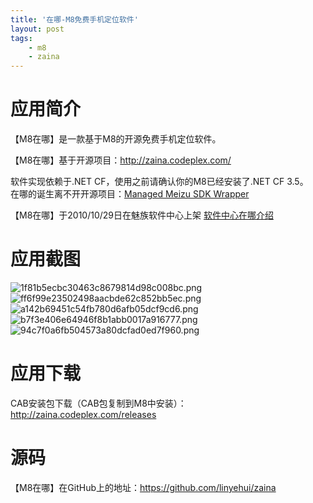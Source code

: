```yaml
---
title: '在哪-M8免费手机定位软件'
layout: post
tags:
    - m8
    - zaina
---
```


# 应用简介
【M8在哪】是一款基于M8的开源免费手机定位软件。

【M8在哪】基于开源项目：<http://zaina.codeplex.com/>  

软件实现依赖于.NET CF，使用之前请确认你的M8已经安装了.NET CF 3.5。  
在哪的诞生离不开开源项目：[Managed Meizu SDK Wrapper](http://managedmeizusdk.codeplex.com/)

【M8在哪】于2010/10/29日在魅族软件中心上架 [软件中心在哪介绍](http://developer.meizu.com/view/app-view.jsp?vid=160001)

# 应用截图

![1f81b5ecbc30463c8679814d98c008bc.png](http://static.meizu.com/fileserver/app_snap/82/1f81b5ecbc30463c8679814d98c008bc.png)
![ff6f99e23502498aacbde62c852bb5ec.png](http://static.meizu.com/fileserver/app_snap/83/ff6f99e23502498aacbde62c852bb5ec.png)
![a142b69451c54fb780d6afb05dcf9cd6.png](http://static.meizu.com/fileserver/app_snap/83/a142b69451c54fb780d6afb05dcf9cd6.png)
![b7f3e406e64946f8b1abb0017a916777.png](http://static.meizu.com/fileserver/app_snap/83/b7f3e406e64946f8b1abb0017a916777.png)
![94c7f0a6fb504573a80dcfad0ed7f960.png](http://static.meizu.com/fileserver/app_snap/83/94c7f0a6fb504573a80dcfad0ed7f960.png)

# 应用下载
CAB安装包下载（CAB包复制到M8中安装）：<http://zaina.codeplex.com/releases>

# 源码
【M8在哪】在GitHub上的地址：<https://github.com/linyehui/zaina>